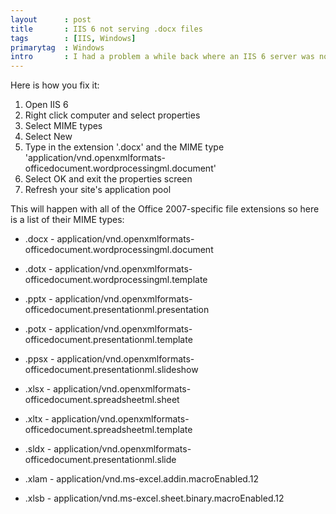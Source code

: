 ```yaml
---
layout      : post
title       : IIS 6 not serving .docx files
tags        : [IIS, Windows]
primarytag  : Windows
intro       : I had a problem a while back where an IIS 6 server was not serving .docx extension files even though they were definitely there on the server. I immediately thought that the .docx MIME type must not be included in IIS 6 by default and it turns out that was the cause of the problem.
---
```


Here is how you fix it:

1. Open IIS 6
2. Right click computer and select properties
3. Select MIME types
4. Select New
5. Type in the extension '.docx' and the MIME type 'application/vnd.openxmlformats-officedocument.wordprocessingml.document'
6. Select OK and exit the properties screen
7. Refresh your site's application pool

This will happen with all of the Office 2007-specific file extensions so here is a list of their MIME types:

- .docx - application/vnd.openxmlformats-officedocument.wordprocessingml.document
- .dotx - application/vnd.openxmlformats-officedocument.wordprocessingml.template
- .pptx - application/vnd.openxmlformats-officedocument.presentationml.presentation
- .potx - application/vnd.openxmlformats-officedocument.presentationml.template
- .ppsx - application/vnd.openxmlformats-officedocument.presentationml.slideshow
- .xlsx - application/vnd.openxmlformats-officedocument.spreadsheetml.sheet

- .xltx - application/vnd.openxmlformats-officedocument.spreadsheetml.template
- .sldx - application/vnd.openxmlformats-officedocument.presentationml.slide
- .xlam - application/vnd.ms-excel.addin.macroEnabled.12
- .xlsb - application/vnd.ms-excel.sheet.binary.macroEnabled.12